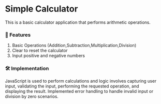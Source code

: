 # Simple Calculator

This is a basic calculator application that performs arithmetic operations. 

### 🛒 Features

1. Basic Operations (Addition,Subtraction,Multiplication,Division)
2. Clear to reset the calculator
3. Input positive and negative numbers

### 🛠️ Implementation
JavaScript is used to perform calculations and logic involves capturing user input, validating the input, performing the requested operation, and displaying the result.
Implemented error handling to handle invalid input or division by zero scenarios.
